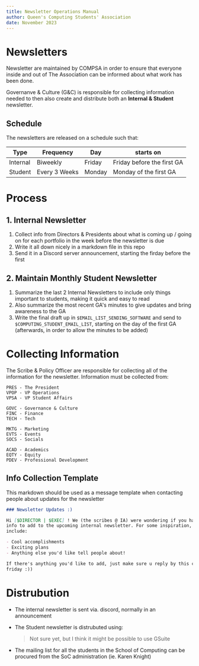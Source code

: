 ```yaml
---
title: Newsletter Operations Manual
author: Queen's Computing Students' Association
date: November 2023
---
```


# Newsletters

Newsletter are maintained by COMPSA in order to ensure that everyone inside and
out of The Association can be informed about what work has been done.

Governanve & Culture (G&C) is responsible for collecting information needed to
then also create and distribute both an **Internal & Student** newsletter.

[//]: # (These are just test ideas)
[//]: # (Newsletter::Responsibility.fallsOn[IA])
[//]: # (Newsletter::Types.are[Internal, Student])

## Schedule 

The newsletters are released on a schedule such that:

| Type      | Frequency     | Day    | starts on                  |
|-----------|---------------|--------|----------------------------|
| Internal  | Biweekly      | Friday | Friday before the first GA |
| Student   | Every 3 Weeks | Monday | Monday of the first GA     |

# Process

## 1. Internal Newsletter
1. Collect info from Directors & Presidents about what is coming up / going
   on for each portfolio in the week before the newsletter is due
2. Write it all down nicely in a markdown file in this repo
3. Send it in a Discord server announcement, starting the firday before the
   first


## 2. Maintain Monthly Student Newsletter
1. Summarize the last 2 Internal Newsletters to include only things
   important to students, making it quick and easy to read
2. Also summarize the most recent GA's minutes to give updates and bring
   awareness to the GA
3. Write the final draft up in `$EMAIL_LIST_SENDING_SOFTWARE` and send to
   `$COMPUTING_STUDENT_EMAIL_LIST`, starting on the day of the first
   GA (afterwards, in order to allow the minutes to be added)

# Collecting Information

The Scribe & Policy Officer are responsible for collecting all of the
information for the newsletter. Information must be collected from:

```
PRES - The President
VPOP - VP Operations
VPSA - VP Student Affairs

GOVC - Governance & Culture
FINC - Finance
TECH - Tech

MKTG - Marketing
EVTS - Events
SOCS - Socials

ACAD - Academics
EQTY - Equity
PDEV - Professional Development
```

## Info Collection Template

This markdown should be used as a message template when contacting people about
updates for the newsletter

```markdown
### Newsletter Updates :)

Hi [$DIRECTOR | $EXEC] ! We (the scribes @ IA) were wondering if you had any
info to add to the upcoming internal newsletter. For some inspiration, it could
include:

- Cool accomplishments
- Exciting plans
- Anything else you'd like tell people about!

If there's anything you'd like to add, just make sure u reply by this coming
friday :))
```

# Distrubution

- The internal newsletter is sent via. discord, normally in an announcement
- The Student newsletter is distrubuted using:
  > Not sure yet, but I think it might be possible to use GSuite

- The mailing list for all the students in the School of Computing can be
  procured from the SoC administration (ie. Karen Knight)
